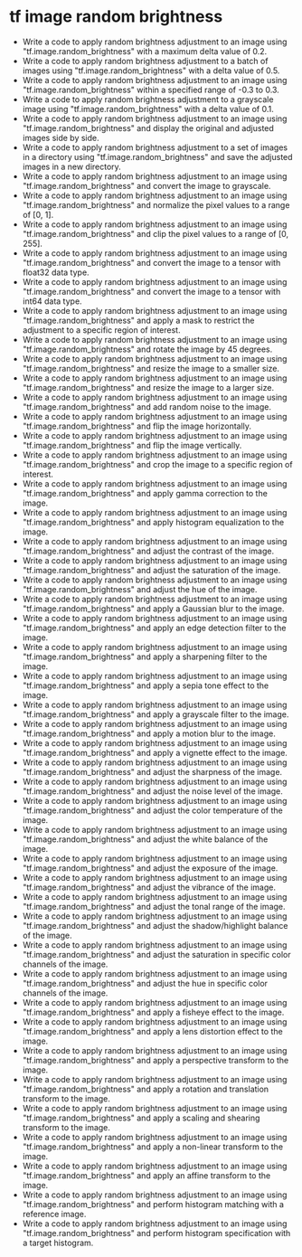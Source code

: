# tf image random brightness

- Write a code to apply random brightness adjustment to an image using "tf.image.random_brightness" with a maximum delta value of 0.2.
- Write a code to apply random brightness adjustment to a batch of images using "tf.image.random_brightness" with a delta value of 0.5.
- Write a code to apply random brightness adjustment to an image using "tf.image.random_brightness" within a specified range of -0.3 to 0.3.
- Write a code to apply random brightness adjustment to a grayscale image using "tf.image.random_brightness" with a delta value of 0.1.
- Write a code to apply random brightness adjustment to an image using "tf.image.random_brightness" and display the original and adjusted images side by side.
- Write a code to apply random brightness adjustment to a set of images in a directory using "tf.image.random_brightness" and save the adjusted images in a new directory.
- Write a code to apply random brightness adjustment to an image using "tf.image.random_brightness" and convert the image to grayscale.
- Write a code to apply random brightness adjustment to an image using "tf.image.random_brightness" and normalize the pixel values to a range of [0, 1].
- Write a code to apply random brightness adjustment to an image using "tf.image.random_brightness" and clip the pixel values to a range of [0, 255].
- Write a code to apply random brightness adjustment to an image using "tf.image.random_brightness" and convert the image to a tensor with float32 data type.
- Write a code to apply random brightness adjustment to an image using "tf.image.random_brightness" and convert the image to a tensor with int64 data type.
- Write a code to apply random brightness adjustment to an image using "tf.image.random_brightness" and apply a mask to restrict the adjustment to a specific region of interest.
- Write a code to apply random brightness adjustment to an image using "tf.image.random_brightness" and rotate the image by 45 degrees.
- Write a code to apply random brightness adjustment to an image using "tf.image.random_brightness" and resize the image to a smaller size.
- Write a code to apply random brightness adjustment to an image using "tf.image.random_brightness" and resize the image to a larger size.
- Write a code to apply random brightness adjustment to an image using "tf.image.random_brightness" and add random noise to the image.
- Write a code to apply random brightness adjustment to an image using "tf.image.random_brightness" and flip the image horizontally.
- Write a code to apply random brightness adjustment to an image using "tf.image.random_brightness" and flip the image vertically.
- Write a code to apply random brightness adjustment to an image using "tf.image.random_brightness" and crop the image to a specific region of interest.
- Write a code to apply random brightness adjustment to an image using "tf.image.random_brightness" and apply gamma correction to the image.
- Write a code to apply random brightness adjustment to an image using "tf.image.random_brightness" and apply histogram equalization to the image.
- Write a code to apply random brightness adjustment to an image using "tf.image.random_brightness" and adjust the contrast of the image.
- Write a code to apply random brightness adjustment to an image using "tf.image.random_brightness" and adjust the saturation of the image.
- Write a code to apply random brightness adjustment to an image using "tf.image.random_brightness" and adjust the hue of the image.
- Write a code to apply random brightness adjustment to an image using "tf.image.random_brightness" and apply a Gaussian blur to the image.
- Write a code to apply random brightness adjustment to an image using "tf.image.random_brightness" and apply an edge detection filter to the image.
- Write a code to apply random brightness adjustment to an image using "tf.image.random_brightness" and apply a sharpening filter to the image.
- Write a code to apply random brightness adjustment to an image using "tf.image.random_brightness" and apply a sepia tone effect to the image.
- Write a code to apply random brightness adjustment to an image using "tf.image.random_brightness" and apply a grayscale filter to the image.
- Write a code to apply random brightness adjustment to an image using "tf.image.random_brightness" and apply a motion blur to the image.
- Write a code to apply random brightness adjustment to an image using "tf.image.random_brightness" and apply a vignette effect to the image.
- Write a code to apply random brightness adjustment to an image using "tf.image.random_brightness" and adjust the sharpness of the image.
- Write a code to apply random brightness adjustment to an image using "tf.image.random_brightness" and adjust the noise level of the image.
- Write a code to apply random brightness adjustment to an image using "tf.image.random_brightness" and adjust the color temperature of the image.
- Write a code to apply random brightness adjustment to an image using "tf.image.random_brightness" and adjust the white balance of the image.
- Write a code to apply random brightness adjustment to an image using "tf.image.random_brightness" and adjust the exposure of the image.
- Write a code to apply random brightness adjustment to an image using "tf.image.random_brightness" and adjust the vibrance of the image.
- Write a code to apply random brightness adjustment to an image using "tf.image.random_brightness" and adjust the tonal range of the image.
- Write a code to apply random brightness adjustment to an image using "tf.image.random_brightness" and adjust the shadow/highlight balance of the image.
- Write a code to apply random brightness adjustment to an image using "tf.image.random_brightness" and adjust the saturation in specific color channels of the image.
- Write a code to apply random brightness adjustment to an image using "tf.image.random_brightness" and adjust the hue in specific color channels of the image.
- Write a code to apply random brightness adjustment to an image using "tf.image.random_brightness" and apply a fisheye effect to the image.
- Write a code to apply random brightness adjustment to an image using "tf.image.random_brightness" and apply a lens distortion effect to the image.
- Write a code to apply random brightness adjustment to an image using "tf.image.random_brightness" and apply a perspective transform to the image.
- Write a code to apply random brightness adjustment to an image using "tf.image.random_brightness" and apply a rotation and translation transform to the image.
- Write a code to apply random brightness adjustment to an image using "tf.image.random_brightness" and apply a scaling and shearing transform to the image.
- Write a code to apply random brightness adjustment to an image using "tf.image.random_brightness" and apply a non-linear transform to the image.
- Write a code to apply random brightness adjustment to an image using "tf.image.random_brightness" and apply an affine transform to the image.
- Write a code to apply random brightness adjustment to an image using "tf.image.random_brightness" and perform histogram matching with a reference image.
- Write a code to apply random brightness adjustment to an image using "tf.image.random_brightness" and perform histogram specification with a target histogram.